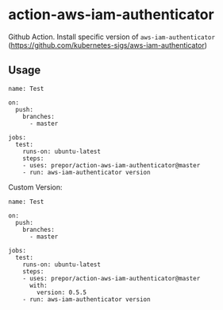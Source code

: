 # action-aws-iam-authenticator

Github Action. Install specific version of `aws-iam-authenticator` (https://github.com/kubernetes-sigs/aws-iam-authenticator)

## Usage

```
name: Test

on:
  push:
    branches:    
      - master

jobs:
  test:
    runs-on: ubuntu-latest
    steps:
    - uses: prepor/action-aws-iam-authenticator@master
    - run: aws-iam-authenticator version
```

Custom Version:

```
name: Test

on:
  push:
    branches:    
      - master

jobs:
  test:
    runs-on: ubuntu-latest
    steps:
    - uses: prepor/action-aws-iam-authenticator@master
      with:
        version: 0.5.5
    - run: aws-iam-authenticator version
```
